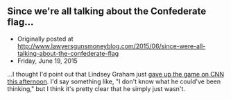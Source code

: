 ## Since we're all talking about the Confederate flag...

 * Originally posted at http://www.lawyersgunsmoneyblog.com/2015/06/since-were-all-talking-about-the-confederate-flag
 * Friday, June 19, 2015

...I thought I'd point out that Lindsey Graham just [gave up the game on CNN this afternoon](http://www.salon.com/2015/06/19/lindsey\_graham\_the\_confederate\_flag\_is\_part\_of\_who\_we\_are\_in\_south\_carolina\_even\_if\_its\_a\_racist\_symbol/). I'd say something like, "I don't know what he could've been thinking," but I think it's pretty clear that he simply just wasn't.